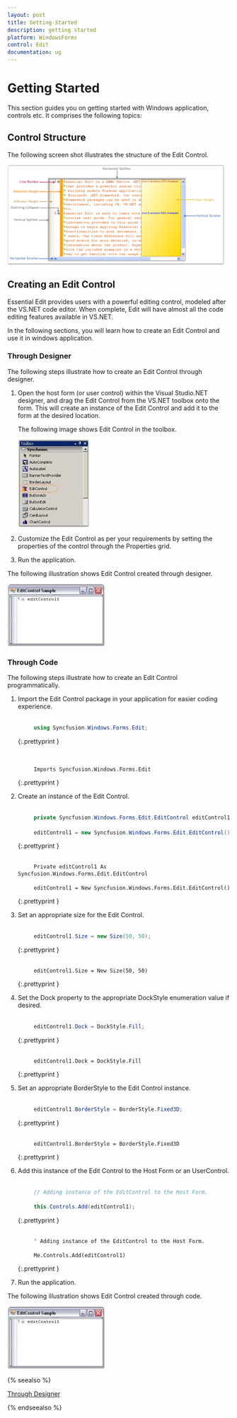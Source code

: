 ```yaml
---
layout: post
title: Getting-Started
description: getting started
platform: WindowsForms
control: Edit
documentation: ug
---
```


# Getting Started

This section guides you on getting started with Windows application, controls etc. It comprises the following topics:



## Control Structure

The following screen shot illustrates the structure of the Edit Control.



![](Getting-Started_images/Getting-Started_img1.png)




## Creating an Edit Control

Essential Edit provides users with a powerful editing control, modeled after the VS.NET code editor. When complete, Edit will have almost all the code editing features available in VS.NET.

In the following sections, you will learn how to create an Edit Control and use it in windows application.



### Through Designer

The following steps illustrate how to create an Edit Control through designer.

1. Open the host form (or user control) within the Visual Studio.NET designer, and drag the Edit Control from the VS.NET toolbox onto the form. This will create an instance of the Edit Control and add it to the form at the desired location.



   The following image shows Edit Control in the toolbox.



   ![](Getting-Started_images/Getting-Started_img2.jpeg)




2. Customize the Edit Control as per your requirements by setting the properties of the control through the Properties grid.
3. Run the application.



The following illustration shows Edit Control created through designer.



![](Getting-Started_images/Getting-Started_img3.jpeg)




### Through Code

The following steps illustrate how to create an Edit Control programmatically.

1. Import the Edit Control package in your application for easier coding experience.

   ~~~ cs

		using Syncfusion.Windows.Forms.Edit;

   ~~~
   {:.prettyprint }
   
   ~~~ vbnet


		Imports Syncfusion.Windows.Forms.Edit

   ~~~
   {:.prettyprint }

2. Create an instance of the Edit Control.

   ~~~ cs

		private Syncfusion.Windows.Forms.Edit.EditControl editControl1;

		editControl1 = new Syncfusion.Windows.Forms.Edit.EditControl();

   ~~~ 
   {:.prettyprint }
   
   ~~~ vbnet

		Private editControl1 As Syncfusion.Windows.Forms.Edit.EditControl

		editControl1 = New Syncfusion.Windows.Forms.Edit.EditControl()

   ~~~
   {:.prettyprint }

3. Set an appropriate size for the Edit Control.

   ~~~ cs

		editControl1.Size = new Size(50, 50);

   ~~~
   {:.prettyprint }
   
   ~~~ vbnet

		editControl1.Size = New Size(50, 50)

   ~~~
   {:.prettyprint }

4. Set the Dock property to the appropriate DockStyle enumeration value if desired.

   ~~~ cs

		editControl1.Dock = DockStyle.Fill;

   ~~~ 
   {:.prettyprint }

   ~~~ vbnet

		editControl1.Dock = DockStyle.Fill
   ~~~
   {:.prettyprint }


5. Set an appropriate BorderStyle to the Edit Control instance.


   ~~~ cs

		editControl1.BorderStyle = BorderStyle.Fixed3D;

   ~~~
   {:.prettyprint }

   ~~~ vbnet

		editControl1.BorderStyle = BorderStyle.Fixed3D

   ~~~
   {:.prettyprint }

6. Add this instance of the Edit Control to the Host Form or an UserControl.

   ~~~ cs

		// Adding instance of the EditControl to the Host Form.

		this.Controls.Add(editControl1);

   ~~~
   {:.prettyprint }  

   ~~~ vbnet

		' Adding instance of the EditControl to the Host Form.

		Me.Controls.Add(editControl1)

   ~~~
   {:.prettyprint }

7. Run the application.



The following illustration shows Edit Control created through code.



![](Getting-Started_images/Getting-Started_img4.jpeg)


{% seealso %}

[Through Designer](#through-designer)

{% endseealso %}